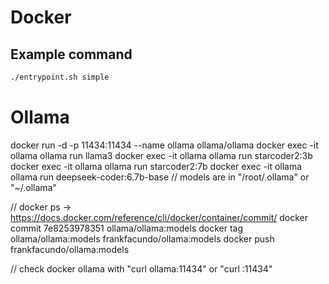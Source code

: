 # Docker

## Example command

```bash
./entrypoint.sh simple
```

# Ollama

docker run -d -p 11434:11434 --name ollama ollama/ollama
docker exec -it ollama ollama run llama3
docker exec -it ollama ollama run starcoder2:3b
docker exec -it ollama ollama run starcoder2:7b
docker exec -it ollama ollama run deepseek-coder:6.7b-base
// models are in "/root/.ollama" or "~/.ollama"

// docker ps -> https://docs.docker.com/reference/cli/docker/container/commit/
docker commit 7e8253978351 ollama/ollama:models
docker tag ollama/ollama:models frankfacundo/ollama:models
docker push frankfacundo/ollama:models

// check docker ollama with "curl ollama:11434" or "curl <ip>:11434"
